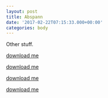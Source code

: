 ```yaml
---
layout: post
title: Abspann
date: '2017-02-22T07:15:33.000+00:00'
categories: body
---
```


Other stuff.

[download me](#)

[download me](#)

[download me](#)

[download me](#)
